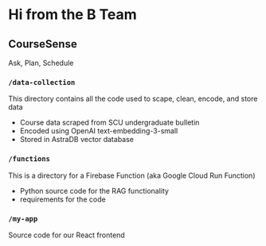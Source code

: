 # Hi from the B Team

## CourseSense
Ask, Plan, Schedule

### `/data-collection`
This directory contains all the code used to scape, clean, encode, and store data
- Course data scraped from SCU undergraduate bulletin
- Encoded using OpenAI text-embedding-3-small
- Stored in AstraDB vector database

### `/functions`
This is a directory for a Firebase Function (aka Google Cloud Run Function)
- Python source code for the RAG functionality
- requirements for the code 

### `/my-app`
Source code for our React frontend

